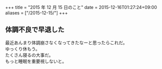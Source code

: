 +++
title = "2015 年 12 月 15 日のこと"
date = 2015-12-16T01:27:24+09:00
aliases = ["/2015-12-15/"]
+++

## 体調不良で早退した

最近あんまり体調崩さなくなってきたなーと思ったらこれだ。  
ゆっくり休もう。  
たくさん寝るの大事だ。  
もっと睡眠を重要視しないと。
